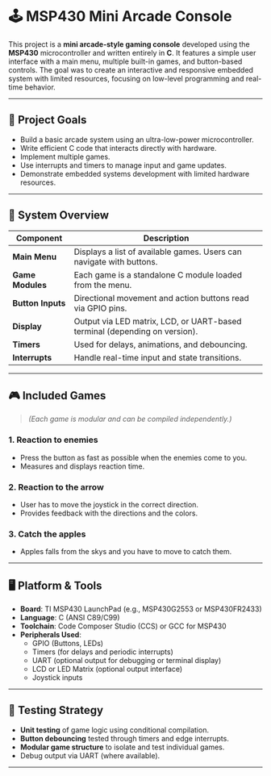 # 🕹️ MSP430 Mini Arcade Console

This project is a **mini arcade-style gaming console** developed using the **MSP430** microcontroller and written entirely in **C**. It features a simple user interface with a main menu, multiple built-in games, and button-based controls. The goal was to create an interactive and responsive embedded system with limited resources, focusing on low-level programming and real-time behavior.

---

## 🎯 Project Goals

- Build a basic arcade system using an ultra-low-power microcontroller.
- Write efficient C code that interacts directly with hardware.
- Implement multiple games.
- Use interrupts and timers to manage input and game updates.
- Demonstrate embedded systems development with limited hardware resources.

---

## 🧱 System Overview

| Component         | Description |
|------------------|-------------|
| **Main Menu**     | Displays a list of available games. Users can navigate with buttons. |
| **Game Modules**  | Each game is a standalone C module loaded from the menu. |
| **Button Inputs** | Directional movement and action buttons read via GPIO pins. |
| **Display**       | Output via LED matrix, LCD, or UART-based terminal (depending on version). |
| **Timers**        | Used for delays, animations, and debouncing. |
| **Interrupts**    | Handle real-time input and state transitions. |

---

## 🎮 Included Games

> *(Each game is modular and can be compiled independently.)*

### 1. **Reaction to enemies**
- Press the button as fast as possible when the enemies come to you.
- Measures and displays reaction time.

### 2. **Reaction to the arrow**
- User has to move the joystick in the correct direction.
- Provides feedback with the directions and the colors.

### 3. **Catch the apples**
- Apples falls from the skys and you have to move to catch them.

---

## 🖥️ Platform & Tools

- **Board**: TI MSP430 LaunchPad (e.g., MSP430G2553 or MSP430FR2433)
- **Language**: C (ANSI C89/C99)
- **Toolchain**: Code Composer Studio (CCS) or GCC for MSP430
- **Peripherals Used**:
  - GPIO (Buttons, LEDs)
  - Timers (for delays and periodic interrupts)
  - UART (optional output for debugging or terminal display)
  - LCD or LED Matrix (optional output interface)
  - Joystick inputs

---

## 🧪 Testing Strategy

- **Unit testing** of game logic using conditional compilation.
- **Button debouncing** tested through timers and edge interrupts.
- **Modular game structure** to isolate and test individual games.
- Debug output via UART (where available).

---
